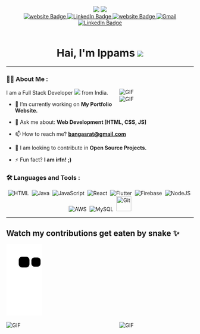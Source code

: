 <div id="header" align="center">
  <img src="https://media0.giphy.com/media/Jr4bV0y2OXWi7UQvfg/200w.webp" width="200"/>
  <img src="https://media4.giphy.com/media/QsJ3oH2NSUCRoP7rPJ/200w.webp" width="150"/>
<div id="badges">
  <a href="https://www.instagram.com/irfnmdlptra_/">
    <img src="https://img.shields.io/twitter/follow/Irfnmlptra?color=white&label=Instagram&logo=instagram&style=social" alt="website Badge"/>
  </a>
  <a href="https://www.facebook.com/profile.php?id=100034225938652">
    <img src="https://img.shields.io/twitter/follow/Irfnmlptra?color=white&label=Facebook&logo=facebook&style=social" alt="LinkedIn Badge"/>
  </a>
  <a href="https://twitter.com/Irfnmdlptra">
    <img src="https://img.shields.io/twitter/follow/Irfnmlptra?color=white&label=Twitter&logo=twitter&style=social" alt="website Badge"/>
  </a>
  <a href="https://www.linkedin.com/in/irfan-mdlptra-02b559259/">
    <img src="https://img.shields.io/twitter/follow/Irfnmlptra?color=white&label=Linkedin&logo=linkedin&style=social" alt="Gmail"/>
  </a>
  <a href="https://wa.link/o32uo4">
    <img src="https://img.shields.io/twitter/follow/Irfnmlptra?color=white&label=Whatsapp&logo=whatsapp&style=social" alt="LinkedIn Badge"/>
  </a>
</div>

  <img src="https://komarev.com/ghpvc/?username=vishalpande&style=flat-square&color=blue" alt=""/>


  <h1>
     Hai, I'm Ippams
  <img src="https://media.giphy.com/media/hvRJCLFzcasrR4ia7z/giphy.gif" width="30px"/>
</h1>

</div>

</div>

---

### :woman_technologist: About Me :

I am a Full Stack Developer <img src="https://media.giphy.com/media/WUlplcMpOCEmTGBtBW/giphy.gif" width="30"> from India.
<img align="right"  width="200" alt="GIF" src="https://media4.giphy.com/media/LO7w5mWIrKrbSwLyxQ/200w.webp"/>
<img align="right"  width="200" alt="GIF" src="https://media0.giphy.com/media/QAVKDwmWjMUFPvxUcH/200w.webp"/>
 
- 🌱 I’m currently working on **My Portfolio Website.**

- 💬 Ask me about: **Web Development [HTML, CSS, JS]**

- 📫 How to reach me? **bangasrat@gmail.com**

- 👀 I am looking to contribute in **Open Source Projects.**

- ⚡ Fun fact? **I am irfn! ;)**


### :hammer_and_wrench: Languages and Tools :
<div align="center">
  <img src="https://www.vectorlogo.zone/logos/w3_html5/w3_html5-icon.svg" title="HTML5" alt="HTML" width="40" height="40"/>&nbsp;
  <img src="https://www.vectorlogo.zone/logos/w3_css/w3_css-icon.svg"title="Java" alt="Java" width="40" height="40"/>&nbsp;
  <img src="https://cdn.worldvectorlogo.com/logos/javascript-1.svg" title="JavaScript" alt="JavaScript" width="40" height="40"/>&nbsp;
  <img src="https://www.vectorlogo.zone/logos/reactjs/reactjs-icon.svg" title="React" alt="React" width="40" height="40"/>&nbsp;
  <img src="https://upload.vectorlogo.zone/logos/getbootstrap/images/987f8f6c-263a-47b1-a85d-853cfca215d9.svg" title="Flutter" alt="Flutter" width="40" height="40"/>&nbsp;
  <img src="https://www.vectorlogo.zone/logos/tailwindcss/tailwindcss-icon.svg" title="Firebase" alt="Firebase" width="40" height="40"/>&nbsp;
  <img src="https://www.vectorlogo.zone/logos/nodejs/nodejs-icon.svg"title="NodeJS" alt="NodeJS" width="40" height="40"/>&nbsp;
  <img src="https://www.vectorlogo.zone/logos/figma/figma-icon.svg" title="AWS" alt="AWS" width="40" height="40"/>&nbsp;
  <img src="https://upload.vectorlogo.zone/logos/github/images/47bfd2d4-712f-4dee-9315-f99c611b7598.svg" title="MySQL"  alt="MySQL" width="40" height="40"/>&nbsp;
  <img src="https://www.vectorlogo.zone/logos/git-scm/git-scm-icon.svg" title="Git" **alt="Git" width="40" height="40"/>
</div>

---

## Watch my contributions get eaten by snake ✨

<!-- Contribution Snake -->

![snake gif](https://github.com/amajaying/amajaying/blob/output/github-contribution-grid-snake.svg)

<img align="left"  width="200" alt="GIF" src="https://media2.giphy.com/media/l3mrWNRZr0ZbR2pAMS/200w.webp"/>
<img align="right"  width="200" alt="GIF" src="https://media4.giphy.com/media/giuuIJG8msg7zzvTTE/200w.webp"/>

<!-- Footer -->



